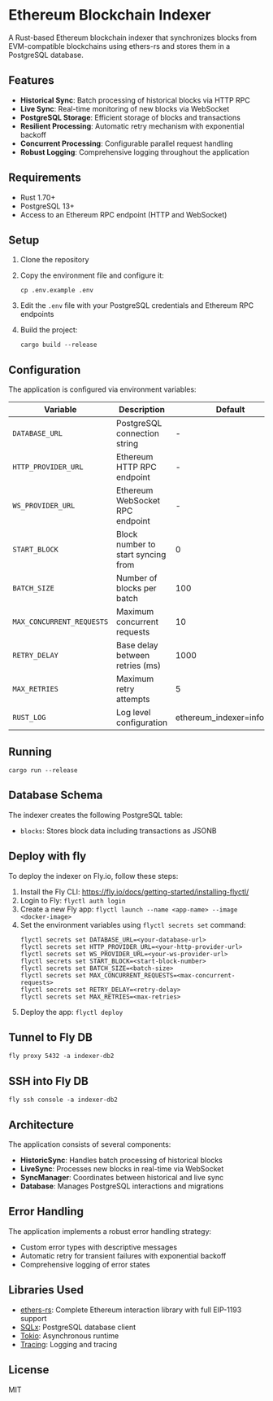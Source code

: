 # Ethereum Blockchain Indexer

A Rust-based Ethereum blockchain indexer that synchronizes blocks from EVM-compatible blockchains using ethers-rs and stores them in a PostgreSQL database.

## Features

- **Historical Sync**: Batch processing of historical blocks via HTTP RPC
- **Live Sync**: Real-time monitoring of new blocks via WebSocket
- **PostgreSQL Storage**: Efficient storage of blocks and transactions
- **Resilient Processing**: Automatic retry mechanism with exponential backoff
- **Concurrent Processing**: Configurable parallel request handling
- **Robust Logging**: Comprehensive logging throughout the application

## Requirements

- Rust 1.70+
- PostgreSQL 13+
- Access to an Ethereum RPC endpoint (HTTP and WebSocket)

## Setup

1. Clone the repository

2. Copy the environment file and configure it:
   ```
   cp .env.example .env
   ```

3. Edit the `.env` file with your PostgreSQL credentials and Ethereum RPC endpoints

4. Build the project:
   ```
   cargo build --release
   ```

## Configuration

The application is configured via environment variables:

| Variable | Description | Default |
|----------|-------------|---------|
| `DATABASE_URL` | PostgreSQL connection string | - |
| `HTTP_PROVIDER_URL` | Ethereum HTTP RPC endpoint | - |
| `WS_PROVIDER_URL` | Ethereum WebSocket RPC endpoint | - |
| `START_BLOCK` | Block number to start syncing from | 0 |
| `BATCH_SIZE` | Number of blocks per batch | 100 |
| `MAX_CONCURRENT_REQUESTS` | Maximum concurrent requests | 10 |
| `RETRY_DELAY` | Base delay between retries (ms) | 1000 |
| `MAX_RETRIES` | Maximum retry attempts | 5 |
| `RUST_LOG` | Log level configuration | ethereum_indexer=info,warn |

## Running

```
cargo run --release
```

## Database Schema

The indexer creates the following PostgreSQL table:

- `blocks`: Stores block data including transactions as JSONB

## Deploy with fly
To deploy the indexer on Fly.io, follow these steps:
1. Install the Fly CLI: https://fly.io/docs/getting-started/installing-flyctl/
2. Login to Fly: `flyctl auth login`
3. Create a new Fly app: `flyctl launch --name <app-name> --image <docker-image>`
4. Set the environment variables using `flyctl secrets set` command:
   ```
   flyctl secrets set DATABASE_URL=<your-database-url>
   flyctl secrets set HTTP_PROVIDER_URL=<your-http-provider-url>
   flyctl secrets set WS_PROVIDER_URL=<your-ws-provider-url>
   flyctl secrets set START_BLOCK=<start-block-number>
   flyctl secrets set BATCH_SIZE=<batch-size>
   flyctl secrets set MAX_CONCURRENT_REQUESTS=<max-concurrent-requests>
   flyctl secrets set RETRY_DELAY=<retry-delay>
   flyctl secrets set MAX_RETRIES=<max-retries>
   ```
5. Deploy the app: `flyctl deploy`

## Tunnel to Fly DB
`
fly proxy 5432 -a indexer-db2
`

## SSH into Fly DB
```
fly ssh console -a indexer-db2
```

## Architecture

The application consists of several components:

- **HistoricSync**: Handles batch processing of historical blocks
- **LiveSync**: Processes new blocks in real-time via WebSocket
- **SyncManager**: Coordinates between historical and live sync
- **Database**: Manages PostgreSQL interactions and migrations

## Error Handling

The application implements a robust error handling strategy:

- Custom error types with descriptive messages
- Automatic retry for transient failures with exponential backoff
- Comprehensive logging of error states

## Libraries Used

- [ethers-rs](https://github.com/gakonst/ethers-rs): Complete Ethereum interaction library with full EIP-1193 support
- [SQLx](https://github.com/launchbadge/sqlx): PostgreSQL database client
- [Tokio](https://github.com/tokio-rs/tokio): Asynchronous runtime
- [Tracing](https://github.com/tokio-rs/tracing): Logging and tracing

## License

MIT